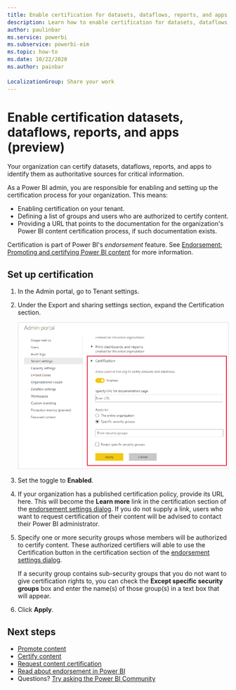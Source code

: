 ```yaml
---
title: Enable certification for datasets, dataflows, reports, and apps (preview)
description: Learn how to enable certification for datasets, dataflows, reports, and apps.
author: paulinbar
ms.service: powerbi
ms.subservice: powerbi-eim
ms.topic: how-to
ms.date: 10/22/2020
ms.author: painbar

LocalizationGroup: Share your work
---
```

# Enable certification datasets, dataflows, reports, and apps (preview)

Your organization can certify datasets, dataflows, reports, and apps to identify them as authoritative sources for critical information.

As a Power BI admin, you are responsible for enabling and setting up the certification process for your organization. This means:
* Enabling certification on your tenant.
* Defining a list of groups and users who are authorized to certify content.
* Providing a URL that points to the documentation for the organization's Power BI content certification process, if such documentation exists.

Certification is part of Power BI's *endorsement* feature. See [Endorsement: Promoting and certifying Power BI content](../colaborate-share/service-endorsement-overview.md) for more information.

## Set up certification

1. In the Admin portal, go to Tenant settings.
1. Under the Export and sharing settings section, expand the Certification section.

   ![Set up dataset and dataflow certification](media/service-admin-setup-certification/service-admin-certification-setup-dialog.png)

1. Set the toggle to **Enabled**.
1. If your organization has a published certification policy, provide its URL here. This will become the **Learn more** link in the certification section of the [endorsement settings dialog](../connect-data/service-datasets-promote.md#request-dataset-certification). If you do not supply a link, users who want to request certification of their content will be advised to contact their Power BI administrator.
1. Specify one or more security groups whose members will be authorized to certify content. These authorized certifiers will able to use the Certification button in the certification section of the [endorsement settings dialog](../connect-data/service-datasets-promote.md#request-dataset-certification).
    
    If a security group contains sub-security groups that you do not want to give certification rights to, you can check the **Except specific security groups** box and enter the name(s) of those group(s) in a text box that will appear.
1. Click **Apply**.

## Next steps
* [Promote content](../connect-data/service-datasets-promote.md)
* [Certify content](../connect-data/service-datasets-certify.md)
* [Request content certification](../transform-model/service-dataflows-promote-certify.md#promote-a-dataflow)
* [Read about endorsement in Power BI](../transform-model/service-dataflows-promote-certify.md#certify-a-dataflow)
* Questions? [Try asking the Power BI Community](https://community.powerbi.com/)
